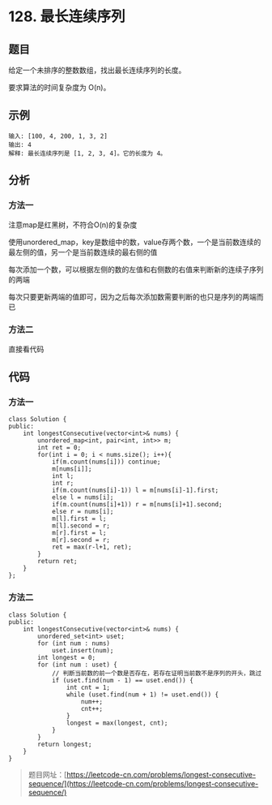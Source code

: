 # 128. 最长连续序列

## 题目

给定一个未排序的整数数组，找出最长连续序列的长度。

要求算法的时间复杂度为 O(n)。

## 示例

	输入: [100, 4, 200, 1, 3, 2]
	输出: 4
	解释: 最长连续序列是 [1, 2, 3, 4]。它的长度为 4。

## 分析

### 方法一

注意map是红黑树，不符合O(n)的复杂度

使用unordered_map，key是数组中的数，value存两个数，一个是当前数连续的最左侧的值，另一个是当前数连续的最右侧的值

每次添加一个数，可以根据左侧的数的左值和右侧数的右值来判断新的连续子序列的两端

每次只要更新两端的值即可，因为之后每次添加数需要判断的也只是序列的两端而已

### 方法二

直接看代码

## 代码

### 方法一

	class Solution {
	public:
	    int longestConsecutive(vector<int>& nums) {
	        unordered_map<int, pair<int, int>> m;
	        int ret = 0;
	        for(int i = 0; i < nums.size(); i++){
	            if(m.count(nums[i])) continue;
	            m[nums[i]];
	            int l;
	            int r; 
	            if(m.count(nums[i]-1)) l = m[nums[i]-1].first;
	            else l = nums[i];
	            if(m.count(nums[i]+1)) r = m[nums[i]+1].second;
	            else r = nums[i];
	            m[l].first = l;
	            m[l].second = r;
	            m[r].first = l;
	            m[r].second = r;
	            ret = max(r-l+1, ret);
	        }
	        return ret;
	    }
	};

### 方法二

	class Solution {
	public:
	    int longestConsecutive(vector<int>& nums) {
	        unordered_set<int> uset;
	        for (int num : nums)
	            uset.insert(num);
	        int longest = 0;
	        for (int num : uset) {
	            // 判断当前数的前一个数是否存在，若存在证明当前数不是序列的开头，跳过
	            if (uset.find(num - 1) == uset.end()) {
	                int cnt = 1;
	                while (uset.find(num + 1) != uset.end()) {
	                    num++;
	                    cnt++;
	                }
	                longest = max(longest, cnt);
	            }
	        }
	        return longest;
	    }
	}

> 题目网址：[https://leetcode-cn.com/problems/longest-consecutive-sequence/](https://leetcode-cn.com/problems/longest-consecutive-sequence/)